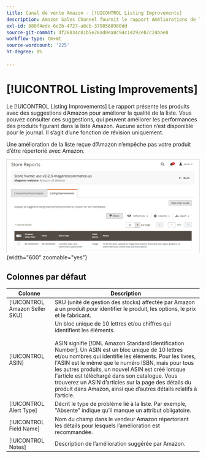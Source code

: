 ```yaml
---
title: Canal de vente Amazon - [!UICONTROL Listing Improvements]
description: Amazon Sales Channel fournit le rapport Améliorations de la liste pour vous donner des suggestions pour améliorer la qualité des listes Amazon.
exl-id: 880f4ede-6e2b-4727-a8cb-3798568980dd
source-git-commit: df26834c81b5e26ad0ea8c94c14292eb7c24bae8
workflow-type: tm+mt
source-wordcount: '225'
ht-degree: 0%

---
```


# [!UICONTROL Listing Improvements]

Le [!UICONTROL Listing Improvements] Le rapport présente les produits avec des suggestions d’Amazon pour améliorer la qualité de la liste. Vous pouvez consulter ces suggestions, qui peuvent améliorer les performances des produits figurant dans la liste Amazon. Aucune action n’est disponible pour le journal. Il s’agit d’une fonction de révision uniquement.

Une amélioration de la liste reçue d’Amazon n’empêche pas votre produit d’être répertorié avec Amazon.

![Améliorations de la liste](assets/amazon-listing-improvements.png){width="600" zoomable="yes"}

## Colonnes par défaut

| Colonne | Description |
|--- |--- |
| [!UICONTROL Amazon Seller SKU] | SKU (unité de gestion des stocks) affectée par Amazon à un produit pour identifier le produit, les options, le prix et le fabricant. |
| [!UICONTROL ASIN] | Un bloc unique de 10 lettres et/ou chiffres qui identifient les éléments.<br><br>ASIN signifie [!DNL Amazon Standard Identification Number]. Un ASIN est un bloc unique de 10 lettres et/ou nombres qui identifie les éléments. Pour les livres, l&#39;ASIN est le même que le numéro ISBN, mais pour tous les autres produits, un nouvel ASIN est créé lorsque l&#39;article est téléchargé dans son catalogue. Vous trouverez un ASIN d’articles sur la page des détails du produit dans Amazon, ainsi que d’autres détails relatifs à l’article. |
| [!UICONTROL Alert Type] | Décrit le type de problème lié à la liste. Par exemple, &quot;Absente&quot; indique qu’il manque un attribut obligatoire. |
| [!UICONTROL Field Name] | Nom du champ dans le vendeur Amazon répertoriant les détails pour lesquels l’amélioration est recommandée. |
| [!UICONTROL Notes] | Description de l’amélioration suggérée par Amazon. |

